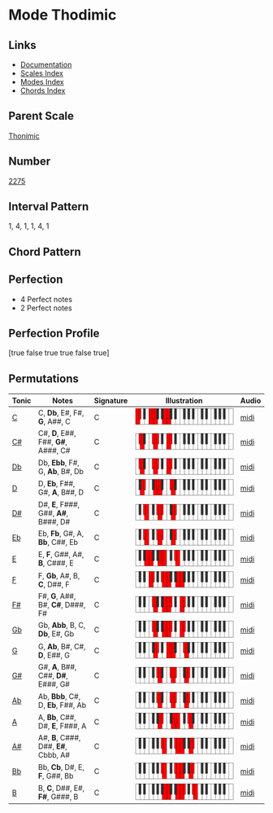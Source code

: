 # Mode Thodimic

## Links

- [Documentation](README.md)
- [Scales Index](Scales.md)
- [Modes Index](Modes.md)
- [Chords Index](Chords.md)

## Parent Scale

[Thonimic](ScaleThonimic.md)

## Number

[2275](https://ianring.com/musictheory/scales/2275)

## Interval Pattern

1, 4, 1, 1, 4, 1

## Chord Pattern



## Perfection

- 4 Perfect notes
- 2 Perfect notes

## Perfection Profile

[true false true true false true]

## Permutations

| Tonic | Notes | Signature | Illustration | Audio |
|-------|-------|-----------|--------------|-------|
| [C](ModeCNaturalThodimic.md) | C, **Db**, E#, F#, **G**, A##, C | C | ![CNaturalThodimic](ModeCNaturalThodimic.png) | [midi](https://github.com/edipermadi/music/blob/main/docs/ModeCNaturalThodimic.mid?raw=true) |
| [C#](ModeCSharpThodimic.md) | C#, **D**, E##, F##, **G#**, A###, C# | C | ![CSharpThodimic](ModeCSharpThodimic.png) | [midi](https://github.com/edipermadi/music/blob/main/docs/ModeCSharpThodimic.mid?raw=true) |
| [Db](ModeDFlatThodimic.md) | Db, **Ebb**, F#, G, **Ab**, B#, Db | C | ![DFlatThodimic](ModeDFlatThodimic.png) | [midi](https://github.com/edipermadi/music/blob/main/docs/ModeDFlatThodimic.mid?raw=true) |
| [D](ModeDNaturalThodimic.md) | D, **Eb**, F##, G#, **A**, B##, D | C | ![DNaturalThodimic](ModeDNaturalThodimic.png) | [midi](https://github.com/edipermadi/music/blob/main/docs/ModeDNaturalThodimic.mid?raw=true) |
| [D#](ModeDSharpThodimic.md) | D#, **E**, F###, G##, **A#**, B###, D# | C | ![DSharpThodimic](ModeDSharpThodimic.png) | [midi](https://github.com/edipermadi/music/blob/main/docs/ModeDSharpThodimic.mid?raw=true) |
| [Eb](ModeEFlatThodimic.md) | Eb, **Fb**, G#, A, **Bb**, C##, Eb | C | ![EFlatThodimic](ModeEFlatThodimic.png) | [midi](https://github.com/edipermadi/music/blob/main/docs/ModeEFlatThodimic.mid?raw=true) |
| [E](ModeENaturalThodimic.md) | E, **F**, G##, A#, **B**, C###, E | C | ![ENaturalThodimic](ModeENaturalThodimic.png) | [midi](https://github.com/edipermadi/music/blob/main/docs/ModeENaturalThodimic.mid?raw=true) |
| [F](ModeFNaturalThodimic.md) | F, **Gb**, A#, B, **C**, D##, F | C | ![FNaturalThodimic](ModeFNaturalThodimic.png) | [midi](https://github.com/edipermadi/music/blob/main/docs/ModeFNaturalThodimic.mid?raw=true) |
| [F#](ModeFSharpThodimic.md) | F#, **G**, A##, B#, **C#**, D###, F# | C | ![FSharpThodimic](ModeFSharpThodimic.png) | [midi](https://github.com/edipermadi/music/blob/main/docs/ModeFSharpThodimic.mid?raw=true) |
| [Gb](ModeGFlatThodimic.md) | Gb, **Abb**, B, C, **Db**, E#, Gb | C | ![GFlatThodimic](ModeGFlatThodimic.png) | [midi](https://github.com/edipermadi/music/blob/main/docs/ModeGFlatThodimic.mid?raw=true) |
| [G](ModeGNaturalThodimic.md) | G, **Ab**, B#, C#, **D**, E##, G | C | ![GNaturalThodimic](ModeGNaturalThodimic.png) | [midi](https://github.com/edipermadi/music/blob/main/docs/ModeGNaturalThodimic.mid?raw=true) |
| [G#](ModeGSharpThodimic.md) | G#, **A**, B##, C##, **D#**, E###, G# | C | ![GSharpThodimic](ModeGSharpThodimic.png) | [midi](https://github.com/edipermadi/music/blob/main/docs/ModeGSharpThodimic.mid?raw=true) |
| [Ab](ModeAFlatThodimic.md) | Ab, **Bbb**, C#, D, **Eb**, F##, Ab | C | ![AFlatThodimic](ModeAFlatThodimic.png) | [midi](https://github.com/edipermadi/music/blob/main/docs/ModeAFlatThodimic.mid?raw=true) |
| [A](ModeANaturalThodimic.md) | A, **Bb**, C##, D#, **E**, F###, A | C | ![ANaturalThodimic](ModeANaturalThodimic.png) | [midi](https://github.com/edipermadi/music/blob/main/docs/ModeANaturalThodimic.mid?raw=true) |
| [A#](ModeASharpThodimic.md) | A#, **B**, C###, D##, **E#**, Cbbb, A# | C | ![ASharpThodimic](ModeASharpThodimic.png) | [midi](https://github.com/edipermadi/music/blob/main/docs/ModeASharpThodimic.mid?raw=true) |
| [Bb](ModeBFlatThodimic.md) | Bb, **Cb**, D#, E, **F**, G##, Bb | C | ![BFlatThodimic](ModeBFlatThodimic.png) | [midi](https://github.com/edipermadi/music/blob/main/docs/ModeBFlatThodimic.mid?raw=true) |
| [B](ModeBNaturalThodimic.md) | B, **C**, D##, E#, **F#**, G###, B | C | ![BNaturalThodimic](ModeBNaturalThodimic.png) | [midi](https://github.com/edipermadi/music/blob/main/docs/ModeBNaturalThodimic.mid?raw=true) |
